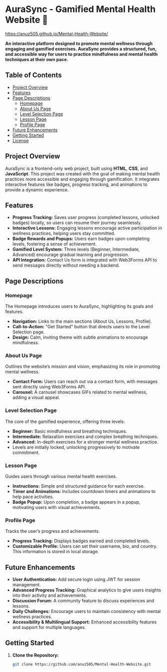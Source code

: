 # AuraSync - Gamified Mental Health Website 🌱

https://anuz505.github.io/Mental-Health-Website/

**An interactive platform designed to promote mental wellness through engaging and gamified exercises. AuraSync provides a structured, fun, and accessible way for users to practice mindfulness and mental health techniques at their own pace.**

## Table of Contents
- [Project Overview](#project-overview)
- [Features](#features)
- [Page Descriptions](#page-descriptions)
  - [Homepage](#homepage)
  - [About Us Page](#about-us-page)
  - [Level Selection Page](#level-selection-page)
  - [Lesson Page](#lesson-page)
  - [Profile Page](#profile-page)
- [Future Enhancements](#future-enhancements)
- [Getting Started](#getting-started)
- [License](#license)

## Project Overview
AuraSync is a frontend-only web project, built using **HTML**, **CSS**, and **JavaScript**. This project was created with the goal of making mental health practices more accessible and engaging through gamification. It integrates interactive features like badges, progress tracking, and animations to provide a dynamic experience.  

## Features
- **Progress Tracking:** Saves user progress (completed lessons, unlocked badges) locally, so users can resume their journey seamlessly.
- **Interactive Lessons:** Engaging lessons encourage active participation in wellness practices, helping users stay committed.
- **Badge Rewards and Popups:** Users earn badges upon completing levels, fostering a sense of achievement.
- **Gamified Level System:** Three levels (Beginner, Intermediate, Advanced) encourage gradual learning and progression.
- **API Integration:** Contact Us form is integrated with Web3Forms API to send messages directly without needing a backend.

## Page Descriptions

### Homepage
The Homepage introduces users to AuraSync, highlighting its goals and features.  
- **Navigation:** Links to the main sections (About Us, Lessons, Profile).
- **Call-to-Action:** "Get Started" button that directs users to the Level Selection page.
- **Design:** Calm, inviting theme with subtle animations to encourage mindfulness.

### About Us Page
Outlines the website’s mission and vision, emphasizing its role in promoting mental wellness.
- **Contact Form:** Users can reach out via a contact form, with messages sent directly using Web3Forms API.
- **Carousel:** A carousel showcases GIFs related to mental wellness, adding a visual appeal.

### Level Selection Page
The core of the gamified experience, offering three levels:
- **Beginner:** Basic mindfulness and breathing techniques.
- **Intermediate:** Relaxation exercises and complex breathing techniques.
- **Advanced:** In-depth exercises for a stronger mental wellness practice.
- Levels are initially locked, unlocking progressively to motivate commitment.

### Lesson Page
Guides users through various mental health exercises.
- **Instructions:** Simple and structured guidance for each exercise.
- **Timer and Animations:** Includes countdown timers and animations to help pace activities.
- **Badge Popup:** Upon completion, a badge appears in a popup, motivating users with visual achievements.

### Profile Page
Tracks the user’s progress and achievements.
- **Progress Tracking:** Displays badges earned and completed levels.
- **Customizable Profile:** Users can set their username, bio, and country. This information is stored in local storage.

## Future Enhancements
- **User Authentication:** Add secure login using JWT for session management.
- **Advanced Progress Tracking:** Graphical analytics to give users insights into their activity and achievements.
- **Discussion Forum:** A community feature to discuss experiences and lessons.
- **Daily Challenges:** Encourage users to maintain consistency with mental wellness practices.
- **Accessibility & Multilingual Support:** Enhanced accessibility features and support for multiple languages.

## Getting Started
1. **Clone the Repository:**
   ```bash
   git clone https://github.com/anuz505/Mental-Health-Website.git
